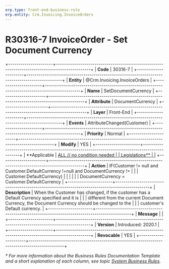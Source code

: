 ```yaml
---
erp.type: front-end-business-rule
erp.entity: Crm.Invoicing.InvoiceOrders
---
```


# R30316-7 InvoiceOrder - Set Document Currency
+----------------------+-----------------------------------------------------------------------------------------------+
| **Code**             | 30316-7                                                                                       |
+----------------------+-----------------------------------------------------------------------------------------------+
| **Entity**           | @Crm.Invoicing.InvoiceOrders                                                                  |
+----------------------+-----------------------------------------------------------------------------------------------+
| **Name**             | SetDocumentCurrency                                                                           |
+----------------------+-----------------------------------------------------------------------------------------------+
| **Attribute**        | DocumentCurrency                                                                              |
+----------------------+-----------------------------------------------------------------------------------------------+
| **Layer**            | Front-End                                                                                     |
+----------------------+-----------------------------------------------------------------------------------------------+
| **Events**           | AttributeChanged(Customer)                                                                    |
+----------------------+-----------------------------------------------------------------------------------------------+
| **Priority**         | Normal                                                                                        |
+----------------------+-----------------------------------------------------------------------------------------------+
| **Modify**           | YES                                                                                           |
+----------------------+-----------------------------------------------------------------------------------------------+
| **Applicable         | [ALL // no condition needed                                                                   |
| Legislations**       | ](xref:applicable-legislations)                                                               |
+----------------------+-----------------------------------------------------------------------------------------------+
| **Action**           | IF(Customer != null and Customer.DefaultCurrency !=null and DocumentCurrency !=               |
|                      | Customer.DefaultCurrency)                                                                     |
|                      |                                                                                               |
|                      | DocumentCurrency = Customer.DefaultCurrency                                                   |
+----------------------+-----------------------------------------------------------------------------------------------+
| **Description**      | When the Customer has changed, if the customer has a Default Currency specified and it is     |
|                      | different from the current Document Currency, the Document Currency should be changed to the  |
|                      | customer\'s Default currency.                                                                 |
+----------------------+-----------------------------------------------------------------------------------------------+
| **Message**          |                                                                                               |
+----------------------+-----------------------------------------------------------------------------------------------+
| **Version**          | Introduced: 2020.1                                                                            |
+----------------------+-----------------------------------------------------------------------------------------------+
| **Revocable**        | YES                                                                                           |
+----------------------+-----------------------------------------------------------------------------------------------+

*\* For more information about the Business Rules Documentation Template and a short explanation of each column, see
topic [System Business Rules](../templates/template-description-system-business-rules.md).*
